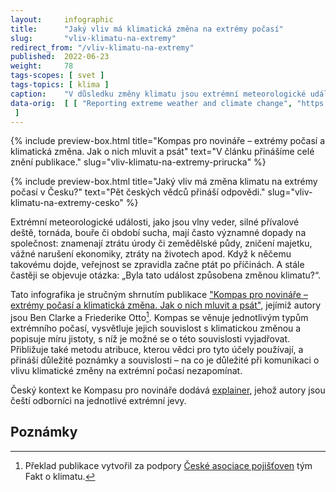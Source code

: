 ```yaml
---
layout:     infographic
title:      "Jaký vliv má klimatická změna na extrémy počasí"
slug:       "vliv-klimatu-na-extremy"
redirect_from: "/vliv-klimatu-na-extremy"
published:  2022-06-23
weight:     78
tags-scopes: [ svet ]
tags-topics: [ klima ]
caption:    "V důsledku změny klimatu jsou extrémní meteorologické události v mnoha oblastech světa stále častější a intenzivnější. Pravděpodobnost výskytu však nestoupá u všech extrémů stejně a navíc se v některých částech světa změny projevují více než jinde."
data-orig:  [ [ "Reporting extreme weather and climate change", "https://www.worldweatherattribution.org/wp-content/uploads/ENG_WWA-Reporting-extreme-weather-and-climate-change.pdf" ]
 ]
---
```


{% include preview-box.html
    title="Kompas pro novináře – extrémy počasí a klimatická změna. Jak o nich mluvit a psát"
    text="V článku přinášíme celé znění publikace."
    slug="vliv-klimatu-na-extremy-prirucka"
%}

{% include preview-box.html
    title="Jaký vliv má změna klimatu na extrémy počasí v Česku?"
    text="Pět českých vědců přináší odpovědi."
    slug="vliv-klimatu-na-extremy-cesko"
%}

Extrémní meteorologické události, jako jsou vlny veder, silné přívalové deště, tornáda, bouře či období sucha, mají často významné dopady na společnost: znamenají ztrátu úrody či zemědělské půdy, zničení majetku, vážné narušení ekonomiky, ztráty na životech apod. Když k něčemu takovému dojde, veřejnost se zpravidla začne ptát po příčinách. A stále častěji se objevuje otázka: „Byla tato událost způsobena změnou klimatu?“.

Tato infografika je stručným shrnutím publikace ["Kompas pro novináře – extrémy počasí a klimatická změna. Jak o nich mluvit a psát"](/explainery/vliv-klimatu-na-extremy-prirucka), jejímiž autory jsou Ben Clarke a Friederike Otto[^zdroj]. Kompas se věnuje jednotlivým typům extrémního počasí, vysvětluje jejich souvislost s klimatickou změnou a popisuje míru jistoty, s níž je možné se o této souvislosti vyjadřovat. Přibližuje také metodu atribuce, kterou vědci pro tyto účely používají, a přináší důležité poznámky a souvislosti – na co je důležité při komunikaci o vlivu klimatické změny na extrémní počasí nezapomínat. 

Český kontext ke Kompasu pro novináře dodává [explainer](/explainery/vliv-klimatu-na-extremy-cesko), jehož autory jsou čeští odborníci na jednotlivé extrémní jevy.

## Poznámky
[^zdroj]: Překlad publikace vytvořil za podpory [České asociace pojišťoven](https://www.cap.cz/) tým Fakt o klimatu.

